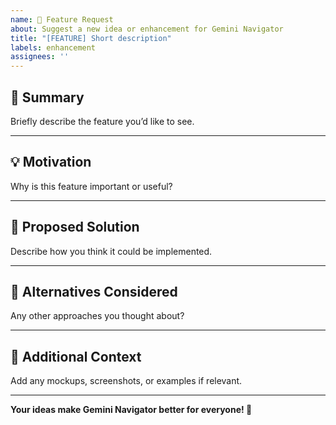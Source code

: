 ```yaml
---
name: 🌟 Feature Request
about: Suggest a new idea or enhancement for Gemini Navigator
title: "[FEATURE] Short description"
labels: enhancement
assignees: ''
---
```


## 🚀 Summary
Briefly describe the feature you’d like to see.

---

## 💡 Motivation
Why is this feature important or useful?

---

## 🧩 Proposed Solution
Describe how you think it could be implemented.

---

## 🎨 Alternatives Considered
Any other approaches you thought about?

---

## 📘 Additional Context
Add any mockups, screenshots, or examples if relevant.

---

**Your ideas make Gemini Navigator better for everyone! 💫**
